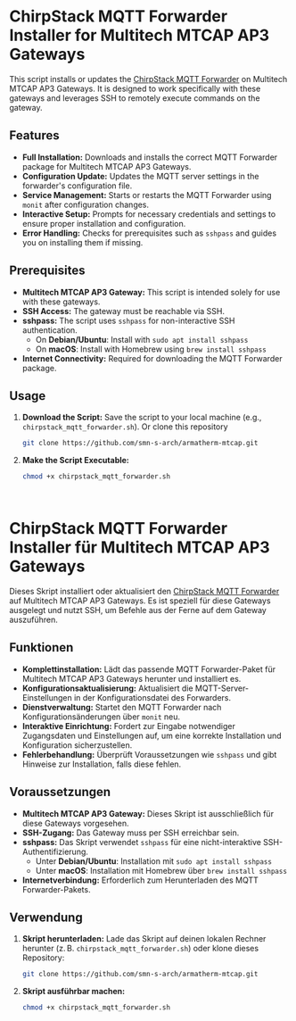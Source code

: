 # ChirpStack MQTT Forwarder Installer for Multitech MTCAP AP3 Gateways

This script installs or updates the [ChirpStack MQTT Forwarder](https://www.chirpstack.io/) on Multitech MTCAP AP3 Gateways. It is designed to work specifically with these gateways and leverages SSH to remotely execute commands on the gateway.

## Features

- **Full Installation:** Downloads and installs the correct MQTT Forwarder package for Multitech MTCAP AP3 Gateways.
- **Configuration Update:** Updates the MQTT server settings in the forwarder's configuration file.
- **Service Management:** Starts or restarts the MQTT Forwarder using `monit` after configuration changes.
- **Interactive Setup:** Prompts for necessary credentials and settings to ensure proper installation and configuration.
- **Error Handling:** Checks for prerequisites such as `sshpass` and guides you on installing them if missing.

## Prerequisites

- **Multitech MTCAP AP3 Gateway:** This script is intended solely for use with these gateways.
- **SSH Access:** The gateway must be reachable via SSH.
- **sshpass:** The script uses `sshpass` for non-interactive SSH authentication.
  - On **Debian/Ubuntu**: Install with `sudo apt install sshpass`
  - On **macOS**: Install with Homebrew using `brew install sshpass`
- **Internet Connectivity:** Required for downloading the MQTT Forwarder package.

## Usage

1. **Download the Script:** Save the script to your local machine (e.g., `chirpstack_mqtt_forwarder.sh`). Or clone this repository
    ```bash
    git clone https://github.com/smn-s-arch/armatherm-mtcap.git
2. **Make the Script Executable:**  
   ```bash
   chmod +x chirpstack_mqtt_forwarder.sh

  
 # ChirpStack MQTT Forwarder Installer für Multitech MTCAP AP3 Gateways

Dieses Skript installiert oder aktualisiert den [ChirpStack MQTT Forwarder](https://www.chirpstack.io/) auf Multitech MTCAP AP3 Gateways. Es ist speziell für diese Gateways ausgelegt und nutzt SSH, um Befehle aus der Ferne auf dem Gateway auszuführen.

## Funktionen

- **Komplettinstallation:** Lädt das passende MQTT Forwarder-Paket für Multitech MTCAP AP3 Gateways herunter und installiert es.
- **Konfigurationsaktualisierung:** Aktualisiert die MQTT-Server-Einstellungen in der Konfigurationsdatei des Forwarders.
- **Dienstverwaltung:** Startet den MQTT Forwarder nach Konfigurationsänderungen über `monit` neu.
- **Interaktive Einrichtung:** Fordert zur Eingabe notwendiger Zugangsdaten und Einstellungen auf, um eine korrekte Installation und Konfiguration sicherzustellen.
- **Fehlerbehandlung:** Überprüft Voraussetzungen wie `sshpass` und gibt Hinweise zur Installation, falls diese fehlen.

## Voraussetzungen

- **Multitech MTCAP AP3 Gateway:** Dieses Skript ist ausschließlich für diese Gateways vorgesehen.
- **SSH-Zugang:** Das Gateway muss per SSH erreichbar sein.
- **sshpass:** Das Skript verwendet `sshpass` für eine nicht-interaktive SSH-Authentifizierung.
  - Unter **Debian/Ubuntu**: Installation mit `sudo apt install sshpass`
  - Unter **macOS**: Installation mit Homebrew über `brew install sshpass`
- **Internetverbindung:** Erforderlich zum Herunterladen des MQTT Forwarder-Pakets.

## Verwendung

1. **Skript herunterladen:** Lade das Skript auf deinen lokalen Rechner herunter (z. B. `chirpstack_mqtt_forwarder.sh`) oder klone dieses Repository:
    ```bash
    git clone https://github.com/smn-s-arch/armatherm-mtcap.git
    ```
2. **Skript ausführbar machen:**  
    ```bash
    chmod +x chirpstack_mqtt_forwarder.sh
    ```
